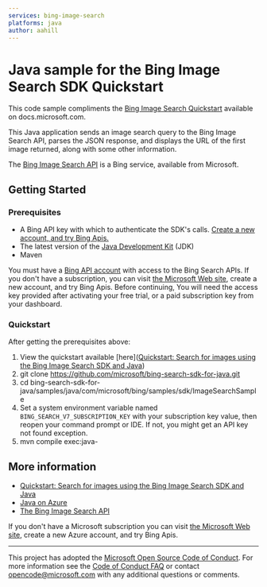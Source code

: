 ```yaml
---
services: bing-image-search
platforms: java
author: aahill
---
```


# Java sample for the Bing Image Search SDK Quickstart ##

This code sample compliments the [Bing Image Search Quickstart](https://docs.microsoft.com/en-us/bing/search-apis/bing-image-search/quickstarts/quickstarts) available on docs.microsoft.com.

This Java application sends an image search query to the Bing Image Search API, parses the JSON response, and displays the URL of the first image returned, along with some other information.

The [Bing Image Search API](https://docs.microsoft.com/en-us/bing/search-apis/bing-image-search/) is a Bing service, available from Microsoft.  

## Getting Started

### Prerequisites

- A Bing API key with which to authenticate the SDK's calls. [Create a new  account, and try Bing Apis.](https://portal.azure.com/#create/microsoft.bingsearch)
- The latest version of the [Java Development Kit](http://www.oracle.com/technetwork/java/javase/downloads/index.html) (JDK)
- Maven

You must have a [Bing API account](https://portal.azure.com/#create/microsoft.bingsearch) with access to the Bing Search APIs. If you don't have a subscription, you can visit [the Microsoft Web site](https://portal.azure.com/#create/microsoft.bingsearch), create a new account, and try Bing Apis. Before continuing, You will need the access key provided after activating your free trial, or a paid subscription key from your dashboard.

### Quickstart

After getting the prerequisites above:
1. View the quickstart available [here]([Quickstart: Search for images using the Bing Image Search SDK and Java](https://docs.microsoft.com/en-us/bing/search-apis/bing-image-search/quickstarts/quickstart))
1. git clone https://github.com/microsoft/bing-search-sdk-for-java.git
2. cd bing-search-sdk-for-java/samples/java/com/microsoft/bing/samples/sdk/ImageSearchSample
3. Set a system environment variable named `BING_SEARCH_V7_SUBSCRIPTION_KEY` with your subscription key value, 
   then reopen your command prompt or IDE. If not, you might get an API key not found exception.
4. mvn compile exec:java-

## More information

* [Quickstart: Search for images using the Bing Image Search SDK and Java](https://docs.microsoft.com/en-us/bing/search-apis/bing-image-search/quickstarts/quickstart)
* [Java on Azure](http://azure.com/java)
* [The Bing Image Search API](https://api.bing.microsoft.com/v7.0/images)

If you don't have a Microsoft subscription you can visit [the Microsoft Web site](https://portal.azure.com/#create/microsoft.bingsearch), create a new Azure account, and try Bing Apis.

---

This project has adopted the [Microsoft Open Source Code of Conduct](https://opensource.microsoft.com/codeofconduct/). For more information see the [Code of Conduct FAQ](https://opensource.microsoft.com/codeofconduct/faq/) or contact [opencode@microsoft.com](mailto:opencode@microsoft.com) with any additional questions or comments.
